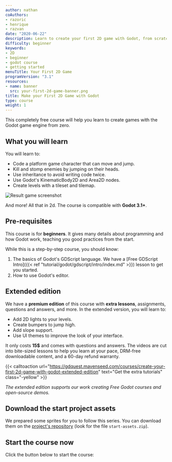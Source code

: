 ```yaml
---
author: nathan
coAuthors:
- razoric
- henrique
- razvan
date: "2020-06-22"
description: Learn to create your first 2D game with Godot, from scratch.
difficulty: beginner
keywords:
- 2D
- beginner
- godot course
- getting started
menuTitle: Your First 2D Game
programVersion: "3.1"
resources:
- name: banner
  src: your-first-2d-game-banner.png
title: Make your First 2D Game with Godot
type: course
weight: 1
---
```


This completely free course will help you learn to create games with the Godot game engine from zero.

## What you will learn

You will learn to:

- Code a platform game character that can move and jump.
- Kill and stomp enemies by jumping on their heads.
- Use inheritance to avoid writing code twice.
- Use Godot's KinematicBody2D and Area2D nodes.
- Create levels with a tileset and tilemap.

![Result game screenshot](project-screenshot.png)

And more! All that in 2d. The course is compatible with **Godot 3.1+**.

## Pre-requisites

This course is for **beginners**. It gives many details about programming and how Godot work, teaching you good practices from the start.

While this is a step-by-step course, you should know:

1. The basics of Godot's GDScript language. We have a [Free GDScript Intro]({{< ref "tutorial/godot/gdscript/intro/index.md" >}}) lesson to get you started.
2. How to use Godot's editor.

## Extended edition

We have a **premium edition** of this course with **extra lessons**, assignments, questions and answers, and more. In the extended version, you will learn to:

- Add 2D lights to your levels.
- Create bumpers to jump high.
- Add slope support.
- Use UI themes to improve the look of your interface.

It only costs **15$** and comes with questions and answers. The videos are cut into bite-sized lessons to help you learn at your pace, DRM-free downloadable content, and a 60-day refund warranty.

{{< calltoaction url="https://gdquest.mavenseed.com/courses/create-your-first-2d-game-with-godot-extended-edition" text="Get the extra tutorials" class="-yellow" >}}

_The extended edition supports our work creating Free Godot courses and open-source demos._

## Download the start project assets

We prepared some sprites for you to follow this series. You can download them on the [project's repository](https://github.com/GDQuest/godot-beginner-2d-platformer/releases) (look for the file `start-assets.zip`).

## Start the course now

Click the button below to start the course:
